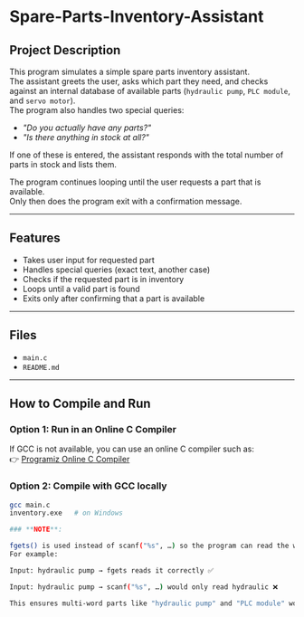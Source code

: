 # Spare-Parts-Inventory-Assistant


## Project Description
This program simulates a simple spare parts inventory assistant.  
The assistant greets the user, asks which part they need, and checks against an internal database of available parts (`hydraulic pump`, `PLC module`, and `servo motor`).  
The program also handles two special queries:
- *"Do you actually have any parts?"*  
- *"Is there anything in stock at all?"*  

If one of these is entered, the assistant responds with the total number of parts in stock and lists them.  

The program continues looping until the user requests a part that is available.  
Only then does the program exit with a confirmation message.

---

## Features
- Takes user input for requested part  
- Handles special queries (exact text, another case)  
- Checks if the requested part is in inventory  
- Loops until a valid part is found  
- Exits only after confirming that a part is available  

---

## Files
- `main.c` 
- `README.md` 

---

## How to Compile and Run

### Option 1: Run in an Online C Compiler
If GCC is not available, you can use an online C compiler such as:  
👉 [Programiz Online C Compiler](https://www.programiz.com/c-programming/online-compiler/)  

### Option 2: Compile with GCC locally
```bash
gcc main.c 
inventory.exe   # on Windows

### **NOTE**:

fgets() is used instead of scanf("%s", …) so the program can read the whole line including spaces.
For example:

Input: hydraulic pump → fgets reads it correctly ✅

Input: hydraulic pump → scanf("%s", …) would only read hydraulic ❌

This ensures multi-word parts like "hydraulic pump" and "PLC module" work as expected.
